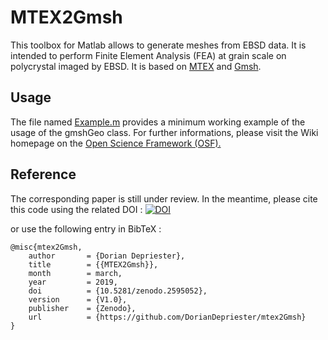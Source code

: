 # MTEX2Gmsh
This toolbox for Matlab allows to generate meshes from EBSD data. It is intended to perform Finite Element Analysis (FEA) at grain scale on polycrystal imaged by EBSD. It is based on [MTEX](http://mtex-toolbox.github.io/) and [Gmsh](http://gmsh.info/).

## Usage
The file named [Example.m](https://github.com/DorianDepriester/mtex2Gmsh/blob/master/Example.m) provides a minimum working example of the usage of the gmshGeo class. For further informations, please visit the Wiki homepage on the [Open Science Framework (OSF).](https://osf.io/de6ru/wiki/home/)

## Reference
The corresponding paper is still under review. In the meantime, please cite this code using the related DOI :
[![DOI](https://zenodo.org/badge/137471547.svg)](https://zenodo.org/badge/latestdoi/137471547)

or use the following entry in BibTeX :
```
@misc{mtex2Gmsh,
    author       = {Dorian Depriester},
    title        = {{MTEX2Gmsh}},
    month        = march,
    year         = 2019,
    doi          = {10.5281/zenodo.2595052},
    version      = {V1.0},
    publisher    = {Zenodo},
    url          = {https://github.com/DorianDepriester/mtex2Gmsh}
}
```
